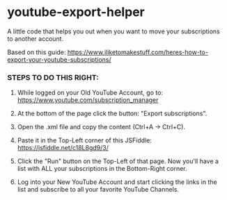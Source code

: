 # youtube-export-helper
A little code that helps you out when you want to move your subscriptions to another account.

Based on this guide: https://www.iliketomakestuff.com/heres-how-to-export-your-youtube-subscriptions/

### STEPS TO DO THIS RIGHT:

1. While logged on your Old YouTube Account, go to: https://www.youtube.com/subscription_manager

2. At the bottom of the page click the button: "Export subscriptions".

3. Open the .xml file and copy the content (Ctrl+A -> Ctrl+C).

4. Paste it in the Top-Left corner of this JSFiddle: https://jsfiddle.net/c18L8gd9/3/

5. Click the "Run" button on the Top-Left of that page. Now you'll have a list with ALL your subscriptions in the Bottom-Right corner.

6. Log into your New YouTube Account and start clicking the links in the list and subscribe to all your favorite YouTube Channels.
